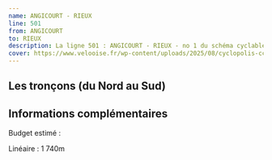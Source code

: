 ```yaml
---
name: ANGICOURT - RIEUX
line: 501
from: ANGICOURT 
to: RIEUX 
description: La ligne 501 : ANGICOURT - RIEUX - no 1 du schéma cyclable de la CCPOH  relie ANGICOURT a RIEUX 
cover: https://www.velooise.fr/wp-content/uploads/2025/08/cyclopolis-ccpoh-1.jpg
---
```

## Les tronçons (du Nord au Sud)

## Informations complémentaires

Budget estimé : 

Linéaire : 1 740m

